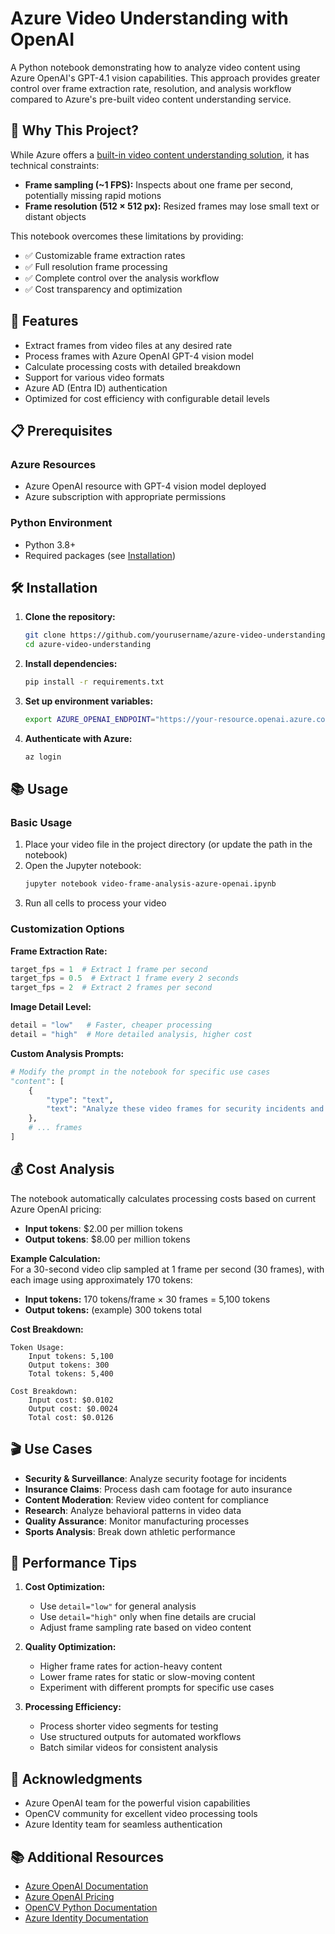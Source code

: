 # Azure Video Understanding with OpenAI

A Python notebook demonstrating how to analyze video content using Azure OpenAI's GPT-4.1 vision capabilities. This approach provides greater control over frame extraction rate, resolution, and analysis workflow compared to Azure's pre-built video content understanding service.

## 🎯 Why This Project?

While Azure offers a [built-in video content understanding solution](https://learn.microsoft.com/en-us/azure/ai-services/content-understanding/video/overview), it has technical constraints:

- **Frame sampling (~1 FPS):** Inspects about one frame per second, potentially missing rapid motions
- **Frame resolution (512 × 512 px):** Resized frames may lose small text or distant objects

This notebook overcomes these limitations by providing:
- ✅ Customizable frame extraction rates
- ✅ Full resolution frame processing
- ✅ Complete control over the analysis workflow
- ✅ Cost transparency and optimization

## 🚀 Features

- Extract frames from video files at any desired rate
- Process frames with Azure OpenAI GPT-4 vision model
- Calculate processing costs with detailed breakdown
- Support for various video formats
- Azure AD (Entra ID) authentication
- Optimized for cost efficiency with configurable detail levels

## 📋 Prerequisites

### Azure Resources
- Azure OpenAI resource with GPT-4 vision model deployed
- Azure subscription with appropriate permissions

### Python Environment
- Python 3.8+
- Required packages (see [Installation](#installation))

## 🛠️ Installation

1. **Clone the repository:**
   ```bash
   git clone https://github.com/yourusername/azure-video-understanding.git
   cd azure-video-understanding
   ```

2. **Install dependencies:**
   ```bash
   pip install -r requirements.txt
   ```

3. **Set up environment variables:**
   ```bash
   export AZURE_OPENAI_ENDPOINT="https://your-resource.openai.azure.com/"
   ```

4. **Authenticate with Azure:**
   ```bash
   az login
   ```

## 📚 Usage

### Basic Usage

1. Place your video file in the project directory (or update the path in the notebook)
2. Open the Jupyter notebook:
   ```bash
   jupyter notebook video-frame-analysis-azure-openai.ipynb
   ```
3. Run all cells to process your video

### Customization Options

**Frame Extraction Rate:**
```python
target_fps = 1  # Extract 1 frame per second
target_fps = 0.5  # Extract 1 frame every 2 seconds
target_fps = 2  # Extract 2 frames per second
```

**Image Detail Level:**
```python
detail = "low"   # Faster, cheaper processing
detail = "high"  # More detailed analysis, higher cost
```

**Custom Analysis Prompts:**
```python
# Modify the prompt in the notebook for specific use cases
"content": [
    {
        "type": "text",
        "text": "Analyze these video frames for security incidents and unusual activities."
    },
    # ... frames
]
```

## 💰 Cost Analysis

The notebook automatically calculates processing costs based on current Azure OpenAI pricing:

- **Input tokens**: $2.00 per million tokens
- **Output tokens**: $8.00 per million tokens

**Example Calculation:**  
For a 30-second video clip sampled at 1 frame per second (30 frames), with each image using approximately 170 tokens:

- **Input tokens:** 170 tokens/frame × 30 frames = 5,100 tokens
- **Output tokens:** (example) 300 tokens total

**Cost Breakdown:**
```
Token Usage:
    Input tokens: 5,100
    Output tokens: 300
    Total tokens: 5,400

Cost Breakdown:
    Input cost: $0.0102
    Output cost: $0.0024
    Total cost: $0.0126
```

## 🎬 Use Cases

- **Security & Surveillance**: Analyze security footage for incidents
- **Insurance Claims**: Process dash cam footage for auto insurance
- **Content Moderation**: Review video content for compliance
- **Research**: Analyze behavioral patterns in video data
- **Quality Assurance**: Monitor manufacturing processes
- **Sports Analysis**: Break down athletic performance


## 🔧 Performance Tips

1. **Cost Optimization:**
   - Use `detail="low"` for general analysis
   - Use `detail="high"` only when fine details are crucial
   - Adjust frame sampling rate based on video content

2. **Quality Optimization:**
   - Higher frame rates for action-heavy content
   - Lower frame rates for static or slow-moving content
   - Experiment with different prompts for specific use cases

3. **Processing Efficiency:**
   - Process shorter video segments for testing
   - Use structured outputs for automated workflows
   - Batch similar videos for consistent analysis


## 🙏 Acknowledgments

- Azure OpenAI team for the powerful vision capabilities
- OpenCV community for excellent video processing tools
- Azure Identity team for seamless authentication


## 📚 Additional Resources

- [Azure OpenAI Documentation](https://learn.microsoft.com/en-us/azure/ai-services/openai/)
- [Azure OpenAI Pricing](https://azure.microsoft.com/en-us/pricing/details/cognitive-services/openai-service/)
- [OpenCV Python Documentation](https://docs.opencv.org/4.x/d6/d00/tutorial_py_root.html)
- [Azure Identity Documentation](https://learn.microsoft.com/en-us/python/api/overview/azure/identity-readme)
